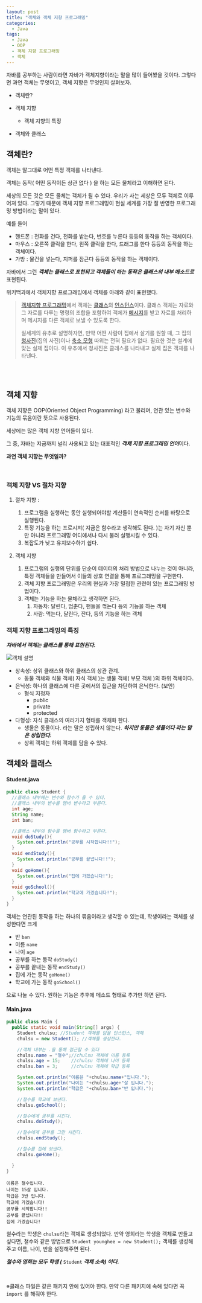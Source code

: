 ```yaml
---
layout: post
title: "객체와 객체 지향 프로그래밍"
categories:
  - Java
tags:
  - Java
  - OOP
  - 객체 지향 프로그래밍
  - 객체
---
```


자바를 공부하는 사람이라면 자바가 객체지향이라는 말을 많이 들어봤을 것이다.
그렇다면 과연 객체는 무엇이고, 객체 지향은 무엇인지 살펴보자.

+ 객체란?


+ 객체 지향
  + 객체 지향의 특징
+ 객체와 클래스





## 객체란?

객체는 말그대로 어떤 특정 객체를 나타낸다.

객체는 동작( 어떤 동작이든 상관 없다 ) 을 하는 모든 물체라고 이해하면 된다.

세상의 모든 것은 모든 물체는 객체가 될 수 있다. 우리가 사는 세상은 모두 객체로 이루어져 있다. 그렇기 때문에 객체 지향 프로그래밍이 현실 세계를 가장 잘 반영한 프로그래밍 방법이라는 말이 있다.





예를 들어

+ 핸드폰 : 전화를 건다, 전화를 받는다, 번호를 누른다 등등의 동작을 하는 객체이다.
+ 마우스 : 오른쪽 클릭을 한다, 왼쪽 클릭을 한다, 드래그를 한다 등등의 동작을 하는 객체이다.
+ 가방 : 물건을 넣는다, 지퍼를 잠근다 등등의 동작을 하는 객체이다.







자바에서 그런 ***객체는 클래스로 표현되고 객체들이 하는 동작은 클래스의 내부 메소드로*** 표현된다.



위키백과에서 객체지향 프로그래밍에서 객체를 아래와 같이 표현했다.

> [객체지향 프로그래밍](https://ko.wikipedia.org/wiki/%EA%B0%9D%EC%B2%B4%EC%A7%80%ED%96%A5_%ED%94%84%EB%A1%9C%EA%B7%B8%EB%9E%98%EB%B0%8D)에서 객체는 [클래스](https://ko.wikipedia.org/wiki/%ED%81%B4%EB%9E%98%EC%8A%A4_(%EC%BB%B4%ED%93%A8%ED%84%B0_%EA%B3%BC%ED%95%99))의 [인스턴스](https://ko.wikipedia.org/wiki/%EC%9D%B8%EC%8A%A4%ED%84%B4%EC%8A%A4)이다. 클래스 객체는 자료와 그 자료를 다루는 명령의 조합을 포함하여 객체가 [메시지](https://ko.wikipedia.org/wiki/%EB%A9%94%EC%8B%9C%EC%A7%80)를 받고 자료를 처리하며 메시지를 다른 객체로 보낼 수 있도록 한다.
>
> 실세계의 유추로 설명하자면, 만약 어떤 사람이 집에서 살기를 원할 때, 그 집의 [청사진](https://ko.wikipedia.org/wiki/%EC%B2%AD%EC%82%AC%EC%A7%84)(집의 사진)이나 [축소 모형](https://ko.wikipedia.org/w/index.php?title=%EC%B6%95%EC%86%8C_%EB%AA%A8%ED%98%95&action=edit&redlink=1) 따위는 전혀 필요가 없다. 필요한 것은 설계에 맞는 실제 집이다. 이 유추에서 청사진은 클래스를 나타내고 실제 집은 객체를 나타낸다.





<br>

<br>

## 객체 지향

객체 지향은 OOP(Oriented Object Programming) 라고 불리며, 연관 있는 변수와 기능의 묶음이란 뜻으로 사용된다.

세상에는 많은 객체 지향 언어들이 있다.

그 중, 자바는 지금까지 널리 사용되고 있는 대표적인 ***객체 지향 프로그래밍 언어***이다.

**과연 객체 지향는 무엇일까?**

<br>

### 객체 지향 VS 절차 지향

1. 절차 지향 :
   1. 프로그램을 실행하는 동안 실행되어야할 계산들이 연속적인 순서를 바탕으로 실행된다.
   2. 특정 기능을 하는 프로시져( 지금은 함수라고 생각해도 된다. )는 자기 자신 뿐만 아니라 프로그래밍 어디에서나 다시 불러 실행시킬 수 있다.
   3. 복잡도가 낮고 유지보수하기 쉽다.





2. 객체 지향
   1. 프로그램의 실행의 단위를 단순이 데이터의 처리 방법으로 나누는 것이 아니라, 특정 객체들을 만들어서 이들의 상호 연결을 통해 프로그래밍을 구현한다.
   2. 객체 지향 프로그래밍은 우리의 현실과 가장 밀접한 관련이 있는 프로그래밍 방법이다.
   3. 객체는 기능을 하는 물체라고 생각하면 된다.
      1. 자동차: 달린다, 멈춘다, 핸들을 꺾는다 등의 기능을 하는 객체
      2. 사람: 먹는다, 달린다, 잔다, 등의 기능을 하는 객체





### 객체 지향 프로그래밍의 특징

***자바에서 객체는 클래스를 통해 표현된다.***

![객체 설명](https://i.imgur.com/6n9EMUv.png)

* 상속성: 상위 클래스와 하위 클래스의 상관 관계.
  * 동물 객체와 식물 객체( 자식 객체 )는 생물 객체( 부모 객체 )의 하위 객체이다.
* 은닉성: 하나의 클래스에 다른 곳에서의 접근을 차단하여 은닉한다. (보안)
  * 형식 지정자
    * public
    * private
    * protected
 * 다형성: 자식 클래스의 여러가지 형태를 객채화 한다.
   * 생물은 동물이다. 라는 말은 성립하지 않는다. ***하지만 동물은 생물이다 라는 말은 성립한다.***
   * 상위 객체는 하위 객체를 담을 수 있다.





## 객체와 클래스

#### Student.java

```java
public class Student {
  //클래스 내부에는 변수와 함수가 올 수 있다.
  //클래스 내부의 변수를 멤버 변수라고 부른다.
  int age;
  String name;
  int ban;

  //클래스 내부의 함수를 멤버 함수라고 부른다.
  void doStudy(){
    System.out.println("공부를 시작합니다!!");
  }
  void endStudy(){
    System.out.println("공부를 끝냅니다!!");
  }
  void goHome(){
    System.out.println("집에 가겠습니다!");
  }
  void goSchool(){
    System.out.println("학교에 가겠습니다!");
  }
}
```

객체는 연관된 동작을 하는 하나의 묶음이라고 생각할 수 있는데, 학생이라는 객체를 생성한다면 크게

+ 반 ```ban```
+ 이름 ```name```
+ 나이 ```age```
+ 공부를 하는 동작 ```doStudy()```
+ 공부를 끝내는 동작 ```endStudy()```
+ 집에 가는 동작 ```goHome()```
+ 학교에 가는 동작 ```goSchool()```

으로 나눌 수 있다. 원하는 기능은 추후에 메소드 형태로 추가만 하면 된다.





#### Main.java

```java
public class Main {
  public static void main(String[] args) {
    Student chulsu;	//Student 객체를 담을 인스턴스, 객체
    chulsu = new Student();	//객체를 생성한다.

    //객체 내부는 .을 통해 접근할 수 있다
    chulsu.name = "철수";//chulsu 객체에 이름 등록
    chulsu.age = 15;	//chulsu 객체에 나이 등록
    chulsu.ban = 3;		//chulsu 객체에 학급 등록

    System.out.println("이름은 "+chulsu.name+"입니다.");
    System.out.println("나이는 "+chulsu.age+"살 입니다.");
    System.out.println("학급은 "+chulsu.ban+"반 입니다.");

    //철수를 학교에 보낸다.
    chulsu.goSchool();

    //철수에게 공부를 시킨다.
    chulsu.doStudy();

    //철수에게 공부를 그만 시킨다.
    chulsu.endStudy();

    //철수를 집에 보낸다.
    chulsu.goHome();

  }
}
```

```
이름은 철수입니다.
나이는 15살 입니다.
학급은 3반 입니다.
학교에 가겠습니다!
공부를 시작합니다!!
공부를 끝냅니다!!
집에 가겠습니다!
```

철수라는 학생은 ```chulsu```라는 객체로 생성되었다. 만약 영희라는 학생을 객체로 만들고 싶다면, 철수와 같은 방법으로 ```Student younghee = new Student();``` 객체를 생성해주고 이름, 나이, 반을 설정해주면 된다.

***철수와 영희는 모두 학생 (*** ```Student``` ***객체 소속) 이다.***



<br>

※클래스 파일은 같은 패키지 안에 있어야 한다. 만약 다른 패키지에 속해 있다면 꼭  ```import``` 를 해줘야 한다.
